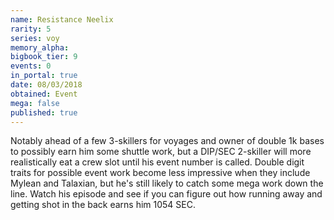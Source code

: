 ```yaml
---
name: Resistance Neelix
rarity: 5
series: voy
memory_alpha:
bigbook_tier: 9
events: 0
in_portal: true
date: 08/03/2018
obtained: Event
mega: false
published: true
---
```


Notably ahead of a few 3-skillers for voyages and owner of double 1k bases to possibly earn him some shuttle work, but a DIP/SEC 2-skiller will more realistically eat a crew slot until his event number is called. Double digit traits for possible event work become less impressive when they include Mylean and Talaxian, but he's still likely to catch some mega work down the line. Watch his episode and see if you can figure out how running away and getting shot in the back earns him 1054 SEC.
